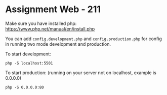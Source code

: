# Assignment Web - 211
Make sure you have installed php:
https://www.php.net/manual/en/install.php

You can add `config.development.php` and `config.production.php` for config in running two mode development and production.

To start development:
```
php -S localhost:5501
```
To start production: (running on your server not on localhost, example is 0.0.0.0) 
```
php -S 0.0.0.0:80
```